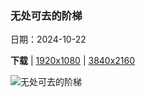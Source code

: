 ### 无处可去的阶梯

日期：2024-10-22

**下载**  |  [1920x1080](https://cn.bing.com/th?id=OHR.MadameSherriCastle_ZH-CN8101580548_1920x1080.jpg)  |  [3840x2160](https://cn.bing.com/th?id=OHR.MadameSherriCastle_ZH-CN8101580548_UHD.jpg)

![无处可去的阶梯](https://cn.bing.com/th?id=OHR.MadameSherriCastle_ZH-CN8101580548_1920x1080.jpg "雪莉夫人森林和古堡遗迹，新罕布什尔州，美国 (© yggdrasill/Shutterstock)")

